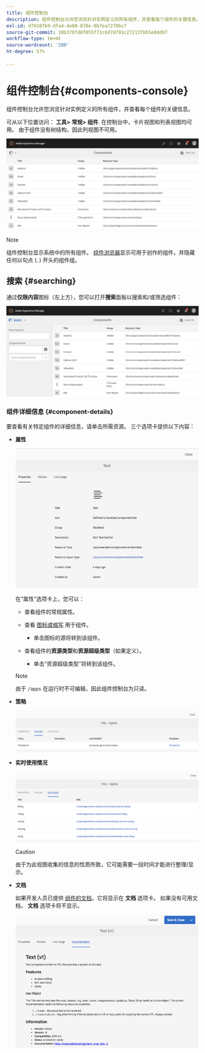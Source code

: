 ```yaml
---
title: 组件控制台
description: 组件控制台允许您浏览针对实例定义的所有组件，并查看每个组件的关键信息。
exl-id: d79107b9-dfa4-4e80-870e-0b7ea72f0bc7
source-git-commit: 10b370fd8f855f71c6d7d791c272137bb5e04d97
workflow-type: tm+mt
source-wordcount: '280'
ht-degree: 57%

---
```


# 组件控制台{#components-console}

组件控制台允许您浏览针对实例定义的所有组件，并查看每个组件的关键信息。

可从以下位置访问： **工具>** **常规>** **组件**. 在控制台中，卡片视图和列表视图均可用。 由于组件没有树结构，因此列视图不可用。

![screen-shot_2019-03-05at113145](assets/screen-shot_2019-03-05at113145.png)

>[!NOTE]
>
>组件控制台显示系统中的所有组件。 [组件浏览器](/help/sites-authoring/author-environment-tools.md#components-browser)显示可用于创作的组件，并隐藏任何以句点 (`.`) 开头的组件组。

## 搜索 {#searching}

通过&#x200B;**仅限内容**&#x200B;图标（左上方），您可以打开&#x200B;**搜索**&#x200B;面板以搜索和/或筛选组件：

![screen-shot_2019-03-05at113251](assets/screen-shot_2019-03-05at113251.png)

### 组件详细信息 {#component-details}

要查看有关特定组件的详细信息，请单击所需资源。 三个选项卡提供以下内容：

* **属性**

  ![screen_shot_2018-03-27at165847](assets/screen_shot_2018-03-27at165847.png)

  在“属性”选项卡上，您可以：

   * 查看组件的常规属性。
   * 查看 [图标或缩写](/help/sites-developing/components-basics.md#component-icon-in-touch-ui) 用于组件。

      * 单击图标的源将转到该组件。

   * 查看组件的&#x200B;**资源类型**&#x200B;和&#x200B;**资源超级类型**（如果定义）。

      * 单击“资源超级类型”将转到该组件。

  >[!NOTE]
  >
  >由于 `/apps` 在运行时不可编辑，因此组件控制台为只读。

* **策略**

  ![策略](assets/chlimage_1-169.png)

* **实时使用情况**

  ![实时使用情况](assets/chlimage_1-170.png)

  >[!CAUTION]
  >
  >由于为此视图收集的信息的性质所致，它可能需要一段时间才能进行整理/显示。

* **文档**

  如果开发人员已提供 [组件的文档](/help/sites-developing/developing-components.md#documenting-your-component)，它将显示在 **文档** 选项卡。 如果没有可用文档， **文档** 选项卡将不显示。

  ![文档](assets/chlimage_1-171.png)
